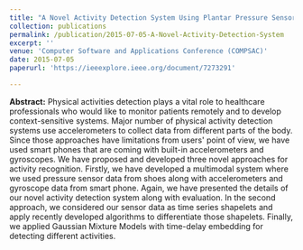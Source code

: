 ```yaml
---
title: "A Novel Activity Detection System Using Plantar Pressure Sensors and Smartphone"
collection: publications
permalink: /publication/2015-07-05-A-Novel-Activity-Detection-System
excerpt: ''
venue: 'Computer Software and Applications Conference (COMPSAC)'
date: 2015-07-05
paperurl: 'https://ieeexplore.ieee.org/document/7273291'

---
```


**Abstract:** Physical activities detection plays a vital role to healthcare professionals who would like to monitor patients remotely and to develop context-sensitive systems. Major number of physical activity detection systems use accelerometers to collect data from different parts of the body. Since those approaches have limitations from users' point of view, we have used smart phones that are coming with built-in accelerometers and gyroscopes. We have proposed and developed three novel approaches for activity recognition. Firstly, we have developed a multimodal system where we used pressure sensor data from shoes along with accelerometers and gyroscope data from smart phone. Again, we have presented the details of our novel activity detection system along with evaluation. In the second approach, we considered our sensor data as time series shapelets and apply recently developed algorithms to differentiate those shapelets. Finally, we applied Gaussian Mixture Models with time-delay embedding for detecting different activities.

<!-- [Download paper here](http://ferdaus.github.io/files/DeepDssr_.pdf) -->
